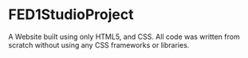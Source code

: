 # FED1StudioProject
A Website built using only HTML5, and CSS. All code was written from scratch without using any CSS frameworks or libraries.

